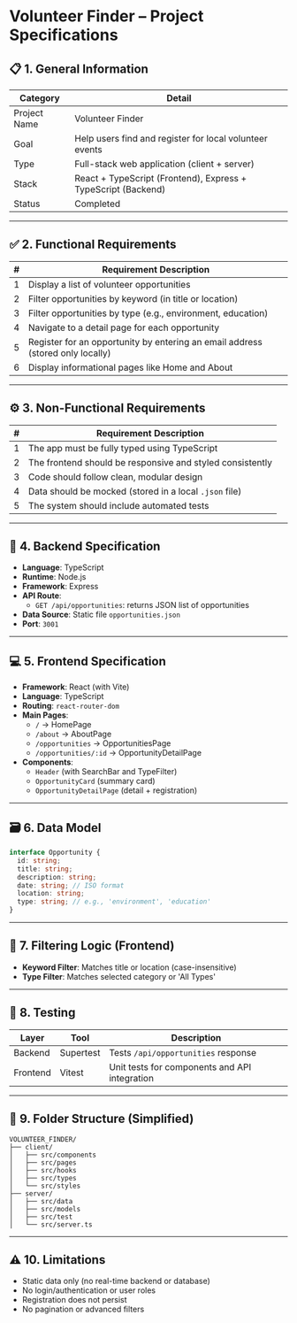 # Volunteer Finder – Project Specifications

## 📋 1. General Information

| Category     | Detail                                                        |
| ------------ | ------------------------------------------------------------- |
| Project Name | Volunteer Finder                                              |
| Goal         | Help users find and register for local volunteer events       |
| Type         | Full-stack web application (client + server)                  |
| Stack        | React + TypeScript (Frontend), Express + TypeScript (Backend) |
| Status       | Completed                                                     |

---

## ✅ 2. Functional Requirements

| #   | Requirement Description                                                        |
| --- | ------------------------------------------------------------------------------ |
| 1   | Display a list of volunteer opportunities                                      |
| 2   | Filter opportunities by keyword (in title or location)                         |
| 3   | Filter opportunities by type (e.g., environment, education)                    |
| 4   | Navigate to a detail page for each opportunity                                 |
| 5   | Register for an opportunity by entering an email address (stored only locally) |
| 6   | Display informational pages like Home and About                                |

---

## ⚙️ 3. Non-Functional Requirements

| #   | Requirement Description                                   |
| --- | --------------------------------------------------------- |
| 1   | The app must be fully typed using TypeScript              |
| 2   | The frontend should be responsive and styled consistently |
| 3   | Code should follow clean, modular design                  |
| 4   | Data should be mocked (stored in a local `.json` file)    |
| 5   | The system should include automated tests                 |

---

## 🔧 4. Backend Specification

- **Language**: TypeScript
- **Runtime**: Node.js
- **Framework**: Express
- **API Route**:
  - `GET /api/opportunities`: returns JSON list of opportunities
- **Data Source**: Static file `opportunities.json`
- **Port**: `3001`

---

## 💻 5. Frontend Specification

- **Framework**: React (with Vite)
- **Language**: TypeScript
- **Routing**: `react-router-dom`
- **Main Pages**:
  - `/` → HomePage
  - `/about` → AboutPage
  - `/opportunities` → OpportunitiesPage
  - `/opportunities/:id` → OpportunityDetailPage
- **Components**:
  - `Header` (with SearchBar and TypeFilter)
  - `OpportunityCard` (summary card)
  - `OpportunityDetailPage` (detail + registration)

---

## 🗃️ 6. Data Model

```ts
interface Opportunity {
  id: string;
  title: string;
  description: string;
  date: string; // ISO format
  location: string;
  type: string; // e.g., 'environment', 'education'
}
```

---

## 🔎 7. Filtering Logic (Frontend)

- **Keyword Filter**: Matches title or location (case-insensitive)
- **Type Filter**: Matches selected category or 'All Types'

---

## 🧪 8. Testing

| Layer    | Tool      | Description                                   |
| -------- | --------- | --------------------------------------------- |
| Backend  | Supertest | Tests `/api/opportunities` response           |
| Frontend | Vitest    | Unit tests for components and API integration |

---

## 📁 9. Folder Structure (Simplified)

```
VOLUNTEER_FINDER/
├── client/
│   ├── src/components
│   ├── src/pages
│   ├── src/hooks
│   ├── src/types
│   └── src/styles
├── server/
│   ├── src/data
│   ├── src/models
│   ├── src/test
│   └── src/server.ts
```

---

## ⚠️ 10. Limitations

- Static data only (no real-time backend or database)
- No login/authentication or user roles
- Registration does not persist
- No pagination or advanced filters
